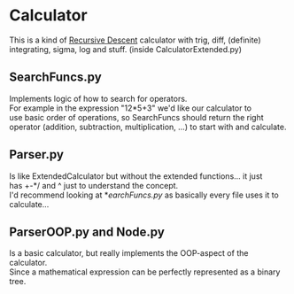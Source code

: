 # Calculator
This is a kind of [Recursive Descent](https://en.wikipedia.org/wiki/Recursive_descent_parser) calculator with trig, diff, (definite) integrating, sigma, log and stuff. (inside CalculatorExtended.py)

## SearchFuncs.py
Implements logic of how to search for operators.   
For example in the expression "12*5+3" we'd like our calculator to   
use basic order of operations, so SearchFuncs should return the right   
operator (addition, subtraction, multiplication, ...) to start with and calculate.

## Parser.py 
Is like ExtendedCalculator but without the extended functions... it just  
has +-*/ and ^ just to understand the concept.   
I'd recommend looking at **earchFuncs.py* as basically every file uses it to calculate...


## ParserOOP.py and Node.py
Is a basic calculator, but really implements the OOP-aspect of the calculator.    
Since a mathematical expression can be perfectly represented as a binary tree.
